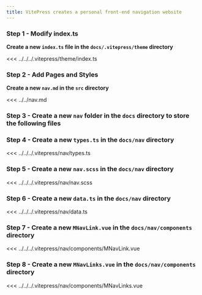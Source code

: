 ```yaml
---
title: VitePress creates a personal front-end navigation website
---
```


### Step 1 - Modify index.ts

**Create a new `index.ts` file in the `docs/.vitepress/theme` directory**

<<< ../../../.vitepress/theme/index.ts

### Step 2 - Add Pages and Styles

**Create a new `nav.md` in the `src` directory**

<<< ../../nav.md

### Step 3 - **Create a new `nav` folder in the `docs` directory to store the following files**

### Step 4 - **Create a new `types.ts`** in the `docs/nav` directory

<<< ../../../.vitepress/nav/types.ts

### Step 5 - **Create a new `nav.scss`** in the `docs/nav` directory

<<< ../../../.vitepress/nav/nav.scss

### Step 6 - **Create a new `data.ts`** in the `docs/nav` directory

<<< ../../../.vitepress/nav/data.ts

### Step 7 - **Create a new `MNavLink.vue`** in the `docs/nav/components` directory

<<< ../../../.vitepress/nav/components/MNavLink.vue

### Step 8 - **Create a new `MNavLinks.vue`** in the `docs/nav/components` directory

<<< ../../../.vitepress/nav/components/MNavLinks.vue
